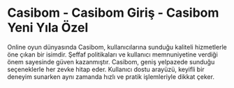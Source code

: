 # Casibom - Casibom Giriş - Casibom Yeni Yıla Özel

Online oyun dünyasında Casibom, kullanıcılarına sunduğu kaliteli hizmetlerle öne çıkan bir isimdir. Şeffaf politikaları ve kullanıcı memnuniyetine verdiği önem sayesinde güven kazanmıştır. Casibom, geniş yelpazede sunduğu seçeneklerle her zevke hitap eder. Kullanıcı dostu arayüzü, keyifli bir deneyim sunarken aynı zamanda hızlı ve pratik işlemleriyle dikkat çeker.

